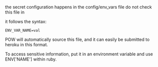 the secret configuration happens in the config/env_vars file
do not check this file in

it follows the syntax:
    
    ENV_VAR_NAME=val

POW will automatically source this file, and it can easily be submitted to heroku in this format.

To access sensitive information, put it in an environment variable and use ENV['NAME'] within ruby.

